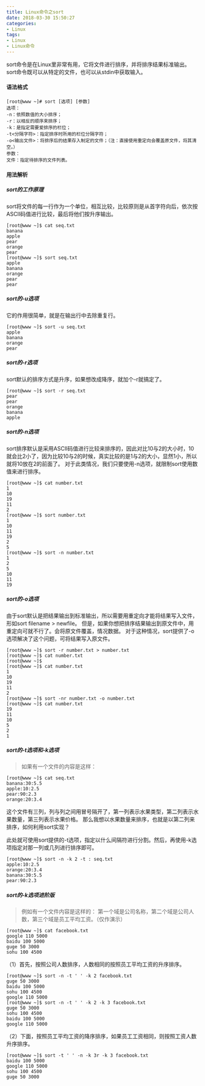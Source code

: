 ```yaml
---
title: Linux命令之sort
date: 2018-03-30 15:50:27
categories:
- Linux
tags:
- Linux
- Linux命令
---
```

sort命令是在Linux里非常有用，它将文件进行排序，并将排序结果标准输出。sort命令既可以从特定的文件，也可以从stdin中获取输入。

#### 语法格式
```
[root@www ~]# sort [选项] [参数]
选项：
-n：依照数值的大小排序；
-r：以相反的顺序来排序；
-k：是指定需要爱排序的栏位；
-t<分隔字符>：指定排序时所用的栏位分隔字符；
-o<输出文件>：将排序后的结果存入制定的文件；（注：直接使用重定向会覆盖原文件，将其清空。）
参数：
文件：指定待排序的文件列表。
```
<!--more-->

#### 用法解析
##### sort的工作原理
sort将文件的每一行作为一个单位，相互比较，比较原则是从首字符向后，依次按ASCII码值进行比较，最后将他们按升序输出。
```
[root@www ~]$ cat seq.txt
banana
apple
pear
orange
pear
[root@www ~]$ sort seq.txt
apple
banana
orange
pear
pear
```

##### sort的-u选项
它的作用很简单，就是在输出行中去除重复行。
```
[root@www ~]$ sort -u seq.txt
apple
banana
orange
pear
```

##### sort的-r选项
sort默认的排序方式是升序，如果想改成降序，就加个-r就搞定了。
```
[root@www ~]$ sort -r seq.txt
pear
pear
orange
banana
apple
```

##### sort的-n选项
sort排序默认是采用ASCII码值进行比较来排序的，因此对比10与2的大小时，10就会比2小了，因为比较10与2的时候，真实比较的是1与2的大小，显然1小，所以就将10放在2的前面了。
对于此类情况，我们只要使用-n选项，就限制sort使用数值来进行排序。
```
[root@www ~]$ cat number.txt
1
10
19
11
2
[root@www ~]$ sort number.txt
1
10
11
19
2
5
[root@www ~]$ sort -n number.txt
1
2
5
10
11
19
```

##### sort的-o选项
由于sort默认是把结果输出到标准输出，所以需要用重定向才能将结果写入文件，形如sort filename > newfile。
但是，如果你想把排序结果输出到原文件中，用重定向可就不行了。会将原文件覆盖，情况数据。
对于这种情况，sort提供了-o选项解决了这个问题，可将结果写入原文件。
```
[root@www ~]$ sort -r number.txt > number.txt
[root@www ~]$ cat number.txt
[root@www ~]$
[root@www ~]$ cat number.txt
1
10
19
11
2
[root@www ~]$ sort -nr number.txt -o number.txt
[root@www ~]$ cat number.txt
19
11
10
5
2
1
```

##### sort的-t选项和-k选项
>如果有一个文件的内容是这样：
```
[root@www ~]$ cat seq.txt
banana:30:5.5
apple:10:2.5
pear:90:2.3
orange:20:3.4
```
这个文件有三列，列与列之间用冒号隔开了，第一列表示水果类型，第二列表示水果数量，第三列表示水果价格。
那么我想以水果数量来排序，也就是以第二列来排序，如何利用sort实现？

此处就可使用sort提供的-t选项，指定以什么间隔符进行分割。然后，再使用-k选项指定对那一列或几列进行排序即可。
```
[root@www ~]$ sort -n -k 2 -t : seq.txt
apple:10:2.5
orange:20:3.4
banana:30:5.5
pear:90:2.3
```

##### sort的-k选项进阶版
>例如有一个文件内容是这样的：
第一个域是公司名称，第二个域是公司人数，第三个域是员工平均工资。（仅作演示）
```
[root@www ~]$ cat facebook.txt
google 110 5000
baidu 100 5000
guge 50 3000
sohu 100 4500
```
（1）首先，按照公司人数排序，人数相同的按照员工平均工资的升序排序。
```
[root@www ~]$ sort -n -t ' ' -k 2 facebook.txt
guge 50 3000
baidu 100 5000
sohu 100 4500
google 110 5000
[root@www ~]$ sort -n -t ' ' -k 2 -k 3 facebook.txt
guge 50 3000
sohu 100 4500
baidu 100 5000
google 110 5000
```
（2）下面，按照员工平均工资的降序排序，如果员工工资相同，则按照工资人数升序排序。
```
[root@www ~]$ sort -t ' ' -n -k 3r -k 3 facebook.txt
baidu 100 5000
google 110 5000
sohu 100 4500
guge 50 3000
```